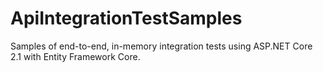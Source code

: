 # ApiIntegrationTestSamples
Samples of end-to-end, in-memory integration tests using ASP.NET Core 2.1 with Entity Framework Core.
